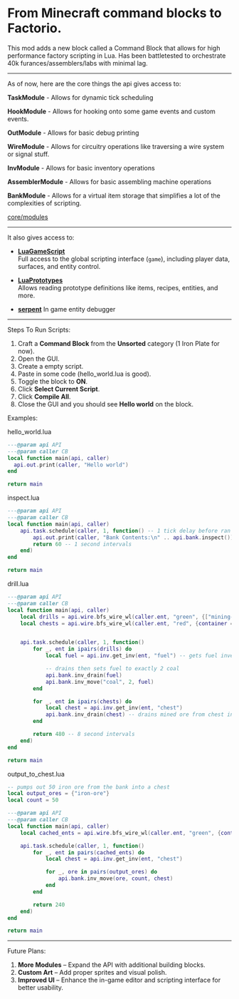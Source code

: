 # **From Minecraft command blocks to Factorio.**

This mod adds a new block called a Command Block that allows for high performance factory scripting in Lua. Has been battletested to orchestrate 40k furances/assemblers/labs with minimal lag.

---------------------------------

As of now, here are the core things the api gives access to:


  **TaskModule** - Allows for dynamic tick scheduling
  
  **HookModule** - Allows for hooking onto some game events and custom events.
  
  **OutModule** - Allows for basic debug printing
  
  **WireModule** - Allows for circuitry operations like traversing a wire system or signal stuff.
  
  **InvModule** - Allows for basic inventory operations

  **AssemblerModule** - Allows for basic assembling machine operations
  
  **BankModule** - Allows for a virtual item storage that simplifies a lot of the complexities of scripting.

[core/modules](./core/modules)

-------------------------

It also gives access to:

- [**LuaGameScript**](https://lua-api.factorio.com/latest/classes/LuaGameScript.html)  
  Full access to the global scripting interface (`game`), including player data, surfaces, and entity control.

- [**LuaPrototypes**](https://lua-api.factorio.com/latest/classes/LuaPrototypes.html)  
  Allows reading prototype definitions like items, recipes, entities, and more.

- [**serpent**](https://github.com/pkulchenko/serpent)
  In game entity debugger

-------------------------

Steps To Run Scripts:

  1. Craft a **Command Block** from the **Unsorted** category (1 Iron Plate for now).
  2. Open the GUI.
  3. Create a empty script.
  4. Paste in some code (hello_world.lua is good).
  5. Toggle the block to **ON**.
  6. Click **Select Current Script**.
  7. Click **Compile All**.
  8. Close the GUI and you should see **Hello world** on the block.

Examples:

hello_world.lua

```lua
---@param api API
---@param caller CB
local function main(api, caller)
  api.out.print(caller, "Hello world")
end

return main
```

inspect.lua

```lua
---@param api API
---@param caller CB
local function main(api, caller)
    api.task.schedule(caller, 1, function() -- 1 tick delay before ran
        api.out.print(caller, "Bank Contents:\n" .. api.bank.inspect()) -- prints contents of the bank
        return 60 -- 1 second intervals
    end)
end

return main
```

drill.lua

```lua
---@param api API
---@param caller CB
local function main(api, caller)
    local drills = api.wire.bfs_wire_wl(caller.ent, "green", {["mining-drill"] = true}) -- finds all drills in green wire
    local chests = api.wire.bfs_wire_wl(caller.ent, "red", {container = true}) -- finds all chests in red wire


    api.task.schedule(caller, 1, function()
        for _, ent in ipairs(drills) do
            local fuel = api.inv.get_inv(ent, "fuel") -- gets fuel inventory

            -- drains then sets fuel to exactly 2 coal
            api.bank.inv_drain(fuel)
            api.bank.inv_move("coal", 2, fuel)
        end

        for _, ent in ipairs(chests) do
            local chest = api.inv.get_inv(ent, "chest")
            api.bank.inv_drain(chest) -- drains mined ore from chest into bank
        end

        return 480 -- 8 second intervals
    end)
end

return main
```

output_to_chest.lua

```lua
-- pumps out 50 iron ore from the bank into a chest
local output_ores = {"iron-ore"}
local count = 50

---@param api API
---@param caller CB
local function main(api, caller)
    local cached_ents = api.wire.bfs_wire_wl(caller.ent, "green", {container = true})

    api.task.schedule(caller, 1, function()
        for _, ent in pairs(cached_ents) do
            local chest = api.inv.get_inv(ent, "chest")

            for _, ore in pairs(output_ores) do
                api.bank.inv_move(ore, count, chest)
            end
        end

        return 240
    end)
end

return main
```

--------------------------

Future Plans:

1. **More Modules** – Expand the API with additional building blocks.
2. **Custom Art** – Add proper sprites and visual polish.
3. **Improved UI** – Enhance the in-game editor and scripting interface for better usability.
